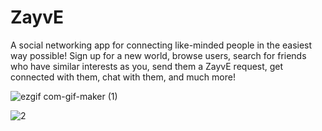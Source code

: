 # ZayvE
A social networking app for connecting like-minded people in the easiest way possible! Sign up for a new world, browse users, search for friends who have similar interests as you, send them a ZayvE request, get connected with them, chat with them, and much more!



![ezgif com-gif-maker (1)](https://user-images.githubusercontent.com/59323913/100830550-8edbb900-3429-11eb-9af4-19e4ab8e4507.gif)


![2](https://user-images.githubusercontent.com/59323913/100830562-94390380-3429-11eb-9772-3efeddb6fbf3.gif)

